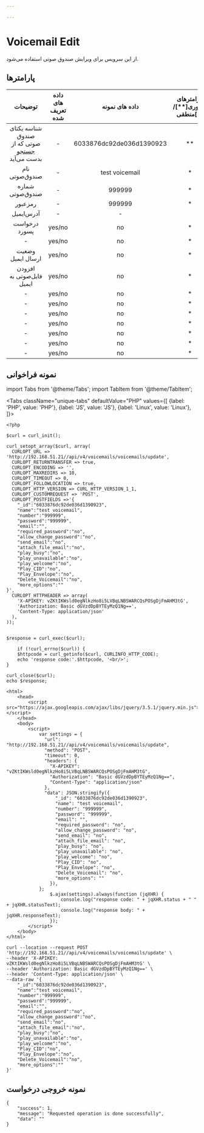 ```yaml
---

---
```

# Voicemail Edit

از این سرویس برای ویرایش صندوق صوتی استفاده می‌شود.

## پارامتر‌ها
|                    توضیحات                    | داده های تعریف شده |      داده های نمونه      | پارامترهای ضروری[**]/منطقی[*] |       پارامترها       |
|:---------------------------------------------:|:------------------:|:------------------------:|:----------------------:|:---------------------:|
| شناسه یکتای صندوق صوتی که از [جستجو](/docs/developers/api/SimotelAPI/v4/voicemail/voicemail_search) بدست می‌‌‌آید |          -         | 6033876dc92de036d1390923 |           **           |          id_          |
|                 نام صندوق‌صوتی                 |          -         |      test voicemail      |            *           |          name         |
|                شماره‌ صندوق‌صوتی                |          -         |          999999          |            *           |         number        |
|                    رمزعبور                    |          -         |          999999          |            *           |        password       |
|                   آدرس‌ایمیل                   |          -         |             -            |                        |         email         |
|                 درخواست پسورد                 |       yes/no       |            no            |            *           |   required_password   |
|                       -                       |       yes/no       |            no            |            *           | allow_change_password |
|                  وضعیت ارسال ایمیل                  |       yes/no       |            no            |            *           |       send_email      |
|            افزودن فایل‌صوتی به ایمیل           |       yes/no       |            no            |            *           |   attach_file_email   |
|                       -                       |       yes/no       |            no            |            *           |       play_busy       |
|                       -                       |       yes/no       |            no            |            *           |    play_unavailable   |
|                       -                       |       yes/no       |            no            |            *           |      play_welcome     |
|                       -                       |       yes/no       |            no            |            *           |        Play_CID       |
|                       -                       |       yes/no       |            no            |            *           |     Play_Envelope     |
|                       -                       |       yes/no       |            no            |            *           |    Delete_Voicemail   |
|                       -                       |       yes/no       |            no            |            *           |      more_options     |



## نمونه فراخوانی

import Tabs from '@theme/Tabs';
import TabItem from '@theme/TabItem';

<Tabs
   className="unique-tabs" 
    defaultValue="PHP"
    values={[
        {label: 'PHP', value: 'PHP'},
        {label: 'JS', value: 'JS'},
		{label: 'Linux', value: 'Linux'},
    ]}>
<TabItem value="PHP">

	<?php

	$curl = curl_init();

	curl_setopt_array($curl, array(
	  CURLOPT_URL => 'http://192.168.51.21//api/v4/voicemails/voicemails/update',
	  CURLOPT_RETURNTRANSFER => true,
	  CURLOPT_ENCODING => '',
	  CURLOPT_MAXREDIRS => 10,
	  CURLOPT_TIMEOUT => 0,
	  CURLOPT_FOLLOWLOCATION => true,
	  CURLOPT_HTTP_VERSION => CURL_HTTP_VERSION_1_1,
	  CURLOPT_CUSTOMREQUEST => 'POST',
	  CURLOPT_POSTFIELDS =>'{
		"_id":"6033876dc92de036d1390923",
		"name":"test voicemail",
		"number":"999999",
		"password":"999999",
		"email":"",
		"required_password":"no",
		"allow_change_password":"no",
		"send_email":"no",
		"attach_file_email":"no",
		"play_busy":"no",
		"play_unavailable":"no",
		"play_welcome":"no",
		"Play_CID":"no",
		"Play_Envelope":"no",
		"Delete_Voicemail":"no",
		"more_options":""
	}',
	  CURLOPT_HTTPHEADER => array(
		'X-APIKEY: vZKtIKWsld0egNlkzHo8i5LVBqLNBSWARCQsPOSgDjFmAHM3tG',
		'Authorization: Basic dGVzdDpBYTEyMzQ1Ng==',
		'Content-Type: application/json'
	  ),
	));


	$response = curl_exec($curl);

		if (!curl_errno($curl)) {
		$httpcode = curl_getinfo($curl, CURLINFO_HTTP_CODE);
		echo 'response code:'.$httpcode, '<br/>';
	}

	curl_close($curl);
	echo $response;


</TabItem>
<TabItem value="JS">

	<html>
		<head>
			<script src="https://ajax.googleapis.com/ajax/libs/jquery/3.5.1/jquery.min.js"></script>
		</head>
		<body>
			<script>
				var settings = {
				  "url": "http://192.168.51.21//api/v4/voicemails/voicemails/update",
				  "method": "POST",
				  "timeout": 0,
				  "headers": {
					"X-APIKEY": "vZKtIKWsld0egNlkzHo8i5LVBqLNBSWARCQsPOSgDjFmAHM3tG",
					"Authorization": "Basic dGVzdDpBYTEyMzQ1Ng==",
					"Content-Type": "application/json"
				  },
				  "data": JSON.stringify({
					  "_id": "6033876dc92de036d1390923",
					  "name": "test voicemail",
					  "number": "999999",
					  "password": "999999",
					  "email": "",
					  "required_password": "no",
					  "allow_change_password": "no",
					  "send_email": "no",
					  "attach_file_email": "no",
					  "play_busy": "no",
					  "play_unavailable": "no",
					  "play_welcome": "no",
					  "Play_CID": "no",
					  "Play_Envelope": "no",
					  "Delete_Voicemail": "no",
					  "more_options": ""
					}),
				};
					$.ajax(settings).always(function (jqXHR) {
						console.log("response code: " + jqXHR.status + " " + jqXHR.statusText);
						console.log("response body: " + jqXHR.responseText);
					});
			</script>
		</body>
	</html>


</TabItem>
<TabItem value="Linux">

	curl --location --request POST 'http://192.168.51.21//api/v4/voicemails/voicemails/update' \
	--header 'X-APIKEY: vZKtIKWsld0egNlkzHo8i5LVBqLNBSWARCQsPOSgDjFmAHM3tG' \
	--header 'Authorization: Basic dGVzdDpBYTEyMzQ1Ng==' \
	--header 'Content-Type: application/json' \
	--data-raw '{
		"_id":"6033876dc92de036d1390923",
		"name":"test voicemail",
		"number":"999999",
		"password":"999999",
		"email":"",
		"required_password":"no",
		"allow_change_password":"no",
		"send_email":"no",
		"attach_file_email":"no",
		"play_busy":"no",
		"play_unavailable":"no",
		"play_welcome":"no",
		"Play_CID":"no",
		"Play_Envelope":"no",
		"Delete_Voicemail":"no",
		"more_options":""
	}'
</TabItem>
</Tabs>

## نمونه خروجی درخواست

```shell
{
    "success": 1,
    "message": "Requested operation is done successfully",
    "data": ""
}
```

